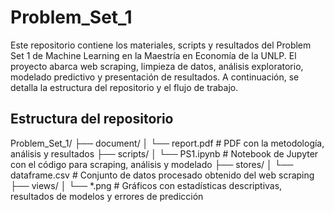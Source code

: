 # Problem_Set_1

Este repositorio contiene los materiales, scripts y resultados del Problem Set 1 de Machine Learning en la Maestría en Economía de la UNLP. El proyecto abarca web scraping, limpieza de datos, análisis exploratorio, modelado predictivo y presentación de resultados. A continuación, se detalla la estructura del repositorio y el flujo de trabajo.

## Estructura del repositorio

Problem_Set_1/
├── document/
│   └── report.pdf         # PDF con la metodología, análisis y resultados
├── scripts/
│   └── PS1.ipynb          # Notebook de Jupyter con el código para scraping, análisis y modelado
├── stores/
│   └── dataframe.csv      # Conjunto de datos procesado obtenido del web scraping
├── views/
│   └── *.png              # Gráficos con estadísticas descriptivas, resultados de modelos y errores de predicción

